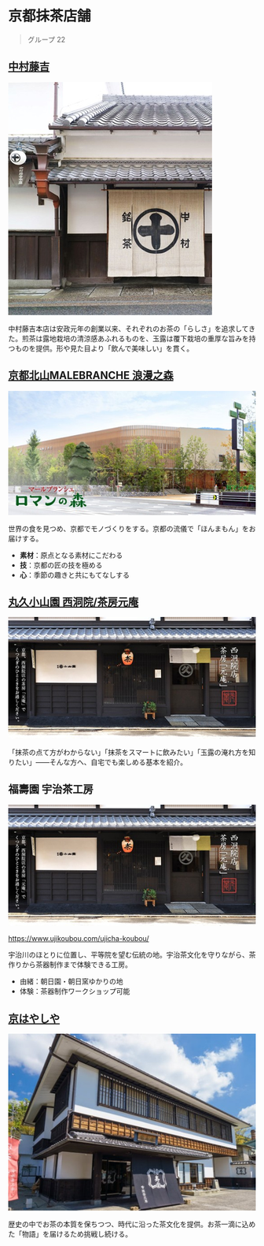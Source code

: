 # 京都抹茶店舗
> グループ 22

## [中村藤吉](https://tokichi.jp/)

![](https://raw.githubusercontent.com/Dora-Honor/leadership-kcgi/refs/heads/main/images/macha/1.jpg)

中村藤吉本店は安政元年の創業以来、それぞれのお茶の「らしさ」を追求してきた。煎茶は露地栽培の清涼感あふれるものを、玉露は覆下栽培の重厚な旨みを持つものを提供。形や見た目より「飲んで美味しい」を貫く。

## [京都北山MALEBRANCHE 浪漫之森](https://www.malebranche.co.jp/store/7102/)

![](https://raw.githubusercontent.com/Dora-Honor/leadership-kcgi/refs/heads/main/images/macha/2.jpg)

世界の食を見つめ、京都でモノづくりをする。京都の流儀で「ほんまもん」をお届けする。  
- **素材**：原点となる素材にこだわる  
- **技**：京都の匠の技を極める  
- **心**：季節の趣きと共にもてなしする

## [丸久小山園 西洞院/茶房元庵](https://www.marukyu-koyamaen.co.jp/motoan.html)

![](https://raw.githubusercontent.com/Dora-Honor/leadership-kcgi/refs/heads/main/images/macha/3.jpg)

「抹茶の点て方がわからない」「抹茶をスマートに飲みたい」「玉露の淹れ方を知りたい」――そんな方へ、自宅でも楽しめる基本を紹介。

## 福壽園 宇治茶工房

![](https://raw.githubusercontent.com/Dora-Honor/leadership-kcgi/refs/heads/main/images/macha/3.jpg)

https://www.ujikoubou.com/ujicha-koubou/

宇治川のほとりに位置し、平等院を望む伝統の地。宇治茶文化を守りながら、茶作りから茶器制作まで体験できる工房。  
- 由緒：朝日園・朝日窯ゆかりの地
- 体験：茶器制作ワークショップ可能

## [京はやしや](https://kyo-hayashiya.jp/)

![](https://raw.githubusercontent.com/Dora-Honor/leadership-kcgi/refs/heads/main/images/macha/4.jpg)

歴史の中でお茶の本質を保ちつつ、時代に沿った茶文化を提供。お茶一滴に込めた「物語」を届けるため挑戦し続ける。
